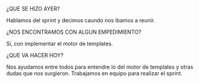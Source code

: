 ¿QUE SE HIZO AYER?

Hablamos del sprint y decimos caundo nos ibamos a reunir.


¿NOS ENCONTRAMOS CON ALGUN EMPEDIMIENTO?

Si, con implementar el motor de templates.


¿QUE VA HACER HOY?

Nos ayudamos entre todos para entendre lo del motor de templates y otras dudas que nos surgieron.
Trabajamos en equipo para realizar el sprint. 


